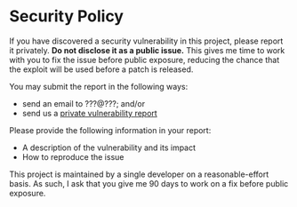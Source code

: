 # Security Policy

If you have discovered a security vulnerability in this project, please report it
privately. **Do not disclose it as a public issue.** This gives me time to work with you
to fix the issue before public exposure, reducing the chance that the exploit will be
used before a patch is released.

You may submit the report in the following ways:

- send an email to ???@???; and/or
- send us a [private vulnerability report](https://github.com/rust-num/num-traits/security/advisories/new)

Please provide the following information in your report:

- A description of the vulnerability and its impact
- How to reproduce the issue

This project is maintained by a single developer on a reasonable-effort basis. As such,
I ask that you give me 90 days to work on a fix before public exposure.
